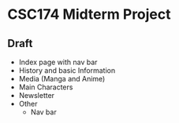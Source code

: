 # CSC174 Midterm Project

## Draft

* Index page with nav bar
* History and basic Information
* Media (Manga and Anime)
* Main Characters
* Newsletter
* Other
  * Nav bar